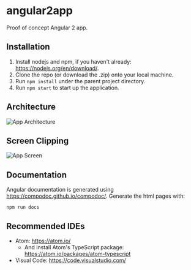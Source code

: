 # angular2app
Proof of concept Angular 2 app.

## Installation
 1. Install nodejs and npm, if you haven't already: https://nodejs.org/en/download/.
 2. Clone the repo (or download the .zip) onto your local machine.
 3. Run `npm install` under the parent project directory.
 4. Run `npm start` to start up the application.

## Architecture
![App Architecture](https://raw.github.com/EnemyUnited/angular2app/master/resources/arch.png)

## Screen Clipping
![App Screen](https://raw.github.com/EnemyUnited/angular2app/master/resources/screen.png)

## Documentation
Angular documentation is generated using https://compodoc.github.io/compodoc/. Generate the html pages with:
```
npm run docs
```

## Recommended IDEs
 - Atom: https://atom.io/
   - And install Atom's TypeScript package: https://atom.io/packages/atom-typescript
 - Visual Code: https://code.visualstudio.com/
